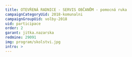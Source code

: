 ```yaml
---
title: OTEVŘENÁ RADNICE - SERVIS OBČANŮM - pomocná ruka
campaignCategoryUid: 2018-komunalni
campaignGroupUid: volby-2018
uid: participace
order: 2
garant: jitka.nazarska
redmine: 29091
img: program/skolstvi.jpg
intro: > 
---
```


